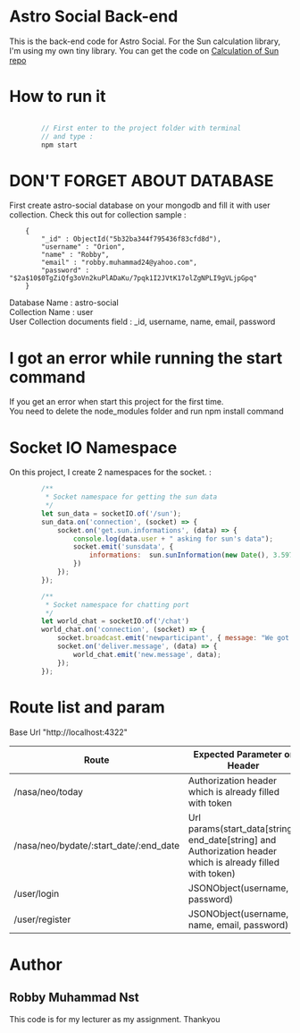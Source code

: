 # Astro Social Back-end
This is the back-end code for Astro Social. For the Sun calculation library, I'm using my own tiny library. You can get the code on [Calculation of Sun repo](https://github.com/OrionStark/calculation-of-sun)  

# How to run it
```javascript

        // First enter to the project folder with terminal
        // and type : 
        npm start

```

# DON'T FORGET ABOUT DATABASE
First create astro-social database on your mongodb and fill it with user collection. Check this out for collection sample :   
```
    {
        "_id" : ObjectId("5b32ba344f795436f83cfd8d"),
        "username" : "Orion",
        "name" : "Robby",
        "email" : "robby.muhammad24@yahoo.com",
        "password" : "$2a$10$0TgZiQfg3oVn2kuPlADaKu/7pqk1I2JVtK17olZgNPLI9gVLjpGpq"
    }

```
Database Name : astro-social  
Collection Name : user  
User Collection documents field : _id, username, name, email, password  


# I got an error while running the start command
If you get an error when start this project for the first time.  
You need to delete the node_modules folder and run npm install command

# Socket IO Namespace
On this project, I create 2 namespaces for the socket. :
```javascript
        /**
         * Socket namespace for getting the sun data
         */
        let sun_data = socketIO.of('/sun');
        sun_data.on('connection', (socket) => {
            socket.on('get.sun.informations', (data) => {
                console.log(data.user + " asking for sun's data");
                socket.emit('sunsdata', {
                    informations:  sun.sunInformation(new Date(), 3.597031, 98.678513)
                })
            });
        });

        /**
         * Socket namespace for chatting port
         */
        let world_chat = socketIO.of('/chat')
        world_chat.on('connection', (socket) => {
            socket.broadcast.emit('newparticipant', { message: "We got a new participant" });
            socket.on('deliver.message', (data) => {
                world_chat.emit('new.message', data);
            });
        });
```

# Route list and param
Base Url "http://localhost:4322"  

Route | Expected Parameter or Header
----- | ----------------------------
/nasa/neo/today | Authorization header which is already filled with token
/nasa/neo/bydate/:start_date/:end_date | Url params(start_data[string], end_date[string] and Authorization header which is already filled with token) 
/user/login | JSONObject(username, password)
/user/register | JSONObject(username, name, email, password)
  
# Author
## Robby Muhammad Nst
This code is for my lecturer as my assignment. Thankyou

